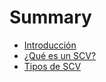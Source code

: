 # Summary

* [Introducción](README.md)
* [¿Qué es un SCV?](chapter1.md)
* [Tipos de SCV](tipos-de-scv.md)

